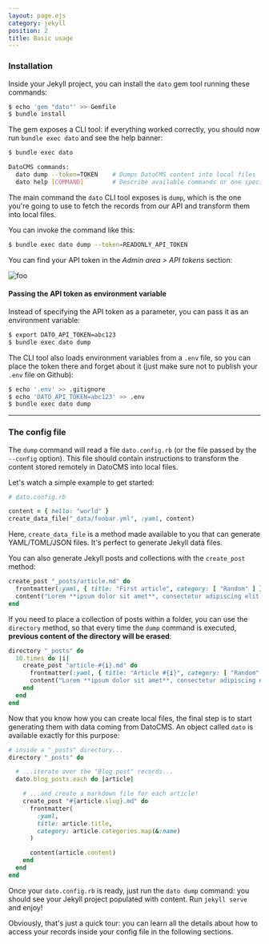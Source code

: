 ```yaml
---
layout: page.ejs
category: jekyll
position: 2
title: Basic usage
---
```


### Installation

Inside your Jekyll project, you can install the `dato` gem tool running these commands:

```bash
$ echo 'gem "dato"' >> Gemfile
$ bundle install
```

The gem exposes a CLI tool: if everything worked correctly, you should now run `bundle exec dato` and see the help banner:

```bash
$ bundle exec dato

DatoCMS commands:
  dato dump --token=TOKEN    # Dumps DatoCMS content into local files
  dato help [COMMAND]        # Describe available commands or one specific command
```

The main command the `dato` CLI tool exposes is `dump`, which is the one you're going to use to fetch the records from our API and transform them into local files.

You can invoke the command like this:

```bash
$ bundle exec dato dump --token=READONLY_API_TOKEN
```

You can find your API token in the *Admin area > API tokens* section:

![foo](/images/api-token.png)

#### Passing the API token as environment variable

Instead of specifying the API token as a parameter, you can pass it as an environment variable:

```bash
$ export DATO_API_TOKEN=abc123
$ bundle exec dato dump
```

The CLI tool also loads environment variables from a `.env` file, so you can place the token there and forget about it (just make sure not to publish your `.env` file on Github):

```bash
$ echo '.env' >> .gitignore
$ echo 'DATO_API_TOKEN=abc123' >> .env
$ bundle exec dato dump
```

---

### The config file

The `dump` command will read a file `dato.config.rb` (or the file passed by the `--config` option). This file should contain instructions to transform the content stored remotely in DatoCMS into local files.

Let's watch a simple example to get started:

```ruby
# dato.config.rb

content = { hello: "world" }
create_data_file("_data/foobar.yml", :yaml, content)
```

Here, `create_data_file` is a method made available to you that can generate YAML/TOML/JSON files. It's perfect to generate Jekyll data files.

You can also generate Jekyll posts and collections with the `create_post` method:

```ruby
create_post "_posts/article.md" do
  frontmatter(:yaml, { title: "First article", category: [ "Random" ] })
  content("Lorem **ipsum dolor sit amet**, consectetur adipiscing elit.")
end
```

If you need to place a collection of posts within a folder, you can use the `directory` method, so that every time the `dump` command is executed, **previous content of the directory will be erased**:

```ruby
directory "_posts" do
  10.times do |i|
    create_post "article-#{i}.md" do
      frontmatter(:yaml, { title: "Article #{i}", category: [ "Random" ] })
      content("Lorem **ipsum dolor sit amet**, consectetur adipiscing elit.")
    end
  end
end
```

Now that you know how you can create local files, the final step is to start generating them with data coming from DatoCMS. An object called `dato` is available exactly for this purpose:

```ruby
# inside a "_posts" directory...
directory "_posts" do

  # ...iterate over the "Blog post" records...
  dato.blog_posts.each do |article|

    # ...and create a markdown file for each article!
    create_post "#{article.slug}.md" do
      frontmatter(
        :yaml,
        title: article.title,
        category: article.categories.map(&:name)
      )

      content(article.content)
    end
  end
end
```

Once your `dato.config.rb` is ready, just run the `dato dump` command: you should see your Jekyll project populated with content. Run `jekyll serve` and enjoy!

Obviously, that's just a quick tour: you can learn all the details about how to access your records inside your config file in the following sections.
